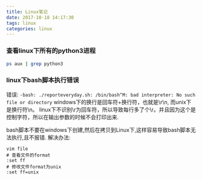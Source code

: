 ```yaml
---
title: Linux笔记
date: 2017-10-18 14:17:30
tags: linux
categories: linux
---
```


### 查看linux下所有的python3进程
```bash
ps aux | grep python3
```

### linux下bash脚本执行错误
错误: `-bash: ./reporteveryday.sh: /bin/bash^M: bad interpreter: No such file or directory`
windows下的换行是回车符+换行符，也就是\r\n, 而unix下是换行符\n。
linux下不识别\r为回车符，所以导致每行多了个\r。并且因为这个是控制字符，所以在输出参数的时候不会打印出来.

bash脚本不要在windows下创建,然后在拷贝到Linux下,这样容易导致bash脚本无法执行,且不报错.
解决办法: 
```
vim file
# 查看文件的format
:set ff
# 修改文件format为unix
:set ff=unix
```
